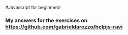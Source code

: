 #Javascript for beginners!

### My answers for the exercises on https://github.com/gabrieldarezzo/helpjs-ravi